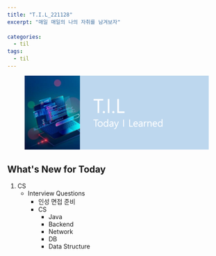 ```yaml
---
title: "T.I.L_221128"
excerpt: "매일 매일의 나의 자취를 남겨보자"

categories:
  - til
tags:
  - til
---
```

<figure>
    <img src="/assets/images/til_image.png">
</figure>

## What's New for Today   
1. CS
    - Interview Questions
        - 인성 면접 준비
        - CS
            - Java
            - Backend
            - Network
            - DB
            - Data Structure